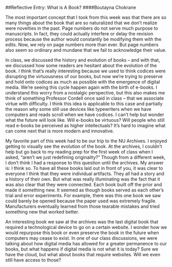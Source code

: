 ##Reflective Entry: What is A Book?
####Boutayna Chokrane 

The most important concept that I took from this week was that there are so many things about the book that are so naturalized that we don’t  realize were novelties in the past. Page numbers do not serve much purpose to manuscripts. In fact, they could actually interfere or delay the revision process because the author would constantly be modifying them with the edits. Now, we rely on page numbers more than ever. But page numbers also seem so ordinary and mundane that we fail to acknowledge their value. 

In class, we discussed the history and evolution of books – and with that, we discussed how some readers are hesitant about the evolution of the book. I think that’s really interesting because we used to think codices were disrupting the virtuousness of our books, but now we’re trying to preserve and hold onto codices as much as possible with the emergence of digital media. We’re seeing this cycle happen again with the birth of e-books. I understand this worry from a nostalgic perspective, but this also makes me think of something Professor Cordell once said in class –  that we associate virtue with difficulty. I think this idea is applicable to this case and partially the reason why some still use devices like typewriters when we have computers and reads scroll when we have codices. I can’t help but wonder what the future will look like. Will e-books be virtuous? Will people who still read e-books be perceived as higher intellectuals? It’s hard to imagine what can come next that is more modern and innovative. 

My favorite part of this week had to be our trip to the NU Archives. I enjoyed getting to visually see the evolution of the book. At the archives, I couldn’t help but go back to my reading prep for the first week of class when I asked, “aren’t we just redefining originality?” Though from a different week, I don’t think I had a response to this question until the archives. My answer is: I think so. To have all these books laid out in front of you, it was clear to everyone I think that they were individual artifacts. They all had a story and a history of their own. But what was really illuminating was the fact that it was also clear that they were connected. Each book built off the prior and made it something new. It seemed as though books served as each other’s trial and error experiments. For example, there was this one book we saw could barely be opened because the paper used was extremely fragile. Manufacturers eventually learned from those tearable mistakes and tried something new that worked better. 

An interesting book we saw at the archives was the last digital book that required a technological device to go on a certain website. I wonder how we would repurpose this book or even preserve the book in the future when computers may cease to exist. In one of our class discussions, we were talking about how digital media has allowed for a greater permanence to our books, but what happens if digital media is not what it is today? Sure we have the cloud, but what about books that require websites. Will we even still have access to those? 
